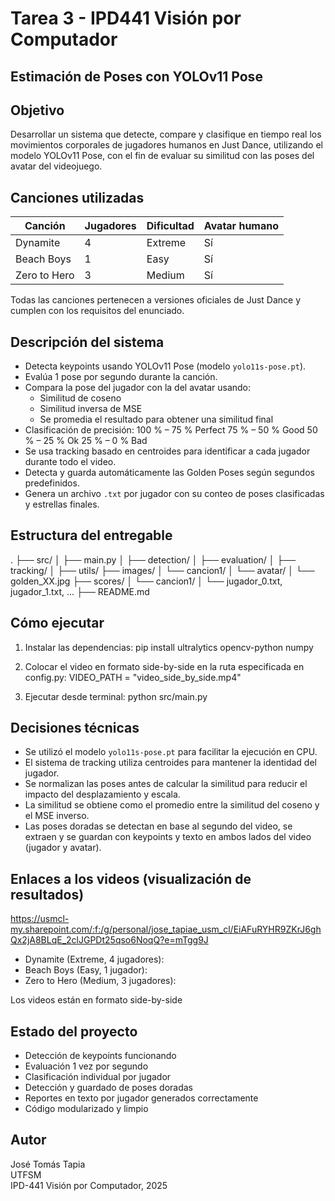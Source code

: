 # Tarea 3 - IPD441 Visión por Computador  
## Estimación de Poses con YOLOv11 Pose

## Objetivo
Desarrollar un sistema que detecte, compare y clasifique en tiempo real los movimientos corporales de jugadores humanos en Just Dance, utilizando el modelo YOLOv11 Pose, con el fin de evaluar su similitud con las poses del avatar del videojuego.

## Canciones utilizadas

| Canción           | Jugadores | Dificultad | Avatar humano |
|-------------------|-----------|------------|----------------|
| Dynamite          | 4         | Extreme    | Sí             |
| Beach Boys        | 1         | Easy       | Sí             |
| Zero to Hero      | 3         | Medium     | Sí             |

Todas las canciones pertenecen a versiones oficiales de Just Dance y cumplen con los requisitos del enunciado.

## Descripción del sistema

- Detecta keypoints usando YOLOv11 Pose (modelo `yolo11s-pose.pt`).
- Evalúa 1 pose por segundo durante la canción.
- Compara la pose del jugador con la del avatar usando:
  - Similitud de coseno
  - Similitud inversa de MSE
  - Se promedia el resultado para obtener una similitud final
- Clasificación de precisión:
    100 % – 75 %    Perfect
    75 % – 50 %     Good
    50 % – 25 %     Ok
    25 % – 0 %      Bad
- Se usa tracking basado en centroides para identificar a cada jugador durante todo el video.
- Detecta y guarda automáticamente las Golden Poses según segundos predefinidos.
- Genera un archivo `.txt` por jugador con su conteo de poses clasificadas y estrellas finales.

## Estructura del entregable

.
├── src/
│   ├── main.py
│   ├── detection/
│   ├── evaluation/
│   ├── tracking/
│   ├── utils/
├── images/
│   └── cancion1/
│       └── avatar/
│           └── golden_XX.jpg
├── scores/
│   └── cancion1/
│       └── jugador_0.txt, jugador_1.txt, ...
├── README.md

## Cómo ejecutar

1. Instalar las dependencias:
   pip install ultralytics opencv-python numpy

2. Colocar el video en formato side-by-side en la ruta especificada en config.py:
   VIDEO_PATH = "video_side_by_side.mp4"

3. Ejecutar desde terminal:
   python src/main.py

## Decisiones técnicas

- Se utilizó el modelo `yolo11s-pose.pt` para facilitar la ejecución en CPU.
- El sistema de tracking utiliza centroides para mantener la identidad del jugador.
- Se normalizan las poses antes de calcular la similitud para reducir el impacto del desplazamiento y escala.
- La similitud se obtiene como el promedio entre la similitud del coseno y el MSE inverso.
- Las poses doradas se detectan en base al segundo del video, se extraen y se guardan con keypoints y texto en ambos lados del video (jugador y avatar).

## Enlaces a los videos (visualización de resultados)
https://usmcl-my.sharepoint.com/:f:/g/personal/jose_tapiae_usm_cl/EiAFuRYHR9ZKrJ6ghQx2jA8BLqE_2clJGPDt25qso6NoqQ?e=mTgg9J
- Dynamite (Extreme, 4 jugadores): 
- Beach Boys (Easy, 1 jugador): 
- Zero to Hero (Medium, 3 jugadores): 

Los videos están en formato side-by-side 

## Estado del proyecto

- Detección de keypoints funcionando
- Evaluación 1 vez por segundo
- Clasificación individual por jugador
- Detección y guardado de poses doradas
- Reportes en texto por jugador generados correctamente
- Código modularizado y limpio

## Autor

José Tomás Tapia  
UTFSM  
IPD-441 Visión por Computador, 2025
